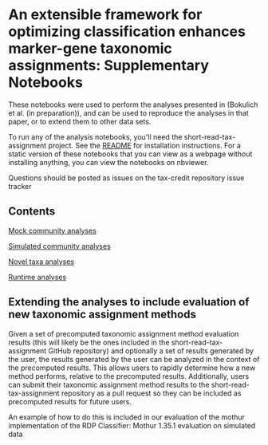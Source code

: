 # An extensible framework for optimizing classification enhances marker-gene taxonomic assignments: Supplementary Notebooks
These notebooks were used to perform the analyses presented in (Bokulich et al. (in preparation)), and can be used to reproduce the analyses in that paper, or to extend them to other data sets.

To run any of the analysis notebooks, you'll need the short-read-tax-assignment project. See the [README](../README.md) for installation instructions. For a static version of these notebooks that you can view as a webpage without installing anything, you can view the notebooks on nbviewer.

Questions should be posted as issues on the tax-credit repository issue tracker

## Contents
[Mock community analyses](./mock-community/)

[Simulated community analyses](./simulated-community)

[Novel taxa analyses](./novel-taxa)

[Runtime analyses](./runtime)

## Extending the analyses to include evaluation of new taxonomic assignment methods
Given a set of precomputed taxonomic assignment method evaluation results (this will likely be the ones included in the short-read-tax-assignment GitHub repository) and optionally a set of results generated by the user, the results generated by the user can be analyzed in the context of the precomputed results. This allows users to rapidly determine how a new method performs, relative to the precomputed results. Additionally, users can submit their taxonomic assignment method results to the short-read-tax-assignment repository as a pull request so they can be included as precomputed results for future users.

An example of how to do this is included in our evaluation of the mothur implementation of the RDP Classifier:
Mothur 1.35.1 evaluation on simulated data
